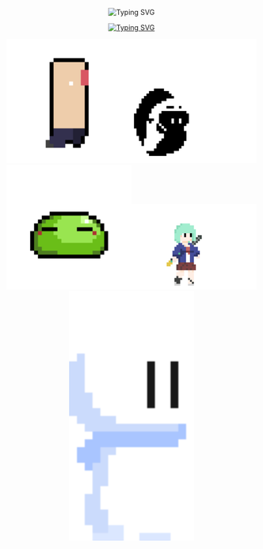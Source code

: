 <p align="center">
<a herf="https://git.io/typing-svg"><img src="https://readme-typing-svg.demolab.com?font=Jersey+10&size=30&pause=1000&color=2AF710&background=000000&center=true&vCenter=true&random=true&width=500&lines=I+am+Game+Developer+And+Designer!;You+Can+See+My+Game+And+Design+to+My+Repo!;Well%2C+GoodBye!;Hello!;Welcome+To+My+Github+Page!;Is+There+Anyone%3F" alt="Typing SVG" /></a>
</p>
<p align="center">
<a href="https://git.io/typing-svg"><img src="https://readme-typing-svg.demolab.com?font=Tektur&weight=500&size=30&letterSpacing=-1px&pause=1000&color=7DFFCE&center=true&vCenter=true&width=500&lines=The+Characters+I+Made" alt="Typing SVG" /></a>
</p>

<div align="center">
  <img src="Player1.gif" style="width:50%;height:50%;"/><img src="GhostAttack.gif" style="width:50%;height:50%;"/><img src="Slime.gif" style="width:50%;height:50%;"/><img src="animation idle_edited.gif" style="width:50%;height:50%;"/><img src="Player.gif" style="width:50%;height:50%;"/>
</div>
